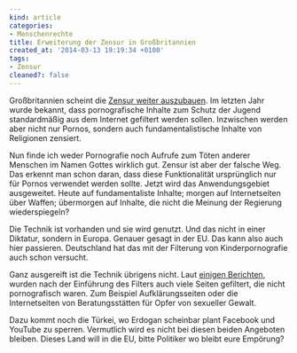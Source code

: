 ```yaml
---
kind: article
categories:
- Menschenrechte
title: Erweiterung der Zensur in Großbritannien
created_at: '2014-03-13 19:19:34 +0100'
tags:
- Zensur
cleaned?: false
---
```


Großbritannien scheint die [Zensur weiter
auszubauen](https://netzpolitik.org/2014/google-vergibt-extrarechte-fuer-youtube-an-das-britische-innenministerium/).
Im letzten Jahr wurde bekannt, dass pornografische Inhalte zum Schutz
der Jugend standardmäßig aus dem Internet gefiltert werden sollen.
Inzwischen werden aber nicht nur Pornos, sondern auch
fun­da­mentalistische Inhalte von Religionen zensiert.

Nun finde ich weder Pornografie noch Aufrufe zum Töten anderer Menschen
im Namen Gottes wirklich gut. Zensur ist aber der fal­sche Weg. Das
erkennt man schon daran, dass diese Funk­ti­ona­lität ursprünglich nur
für Pornos verwendet werden sollte. Jetzt wird das Anwendungsgebiet
ausgeweitet. Heute auf fundamentaliste Inhalte; morgen auf
Internetseiten über Waffen; übermorgen auf Inhalte, die nicht die
Meinung der Regierung wie­derspiegeln?

Die Technik ist vorhanden und sie wird genutzt. Und das nicht in einer
Diktatur, sondern in Europa. Genauer gesagt in der EU. Das kann also
auch hier passieren. Deutschland hat das mit der Filter­ung von
Kinderpornografie auch schon versucht.

Ganz ausgereift ist die Technik übrigens nicht. Laut [einigen
Berichten](http://heise.de/-2103501), wurden nach der Einführung des
Filters auch viele Seiten gefiltert, die nicht pornografisch waren. Zum
Beispiel Aufklärungsseiten oder die Internetseiten von Beratungsstätten
für Opfer von sexueller Gewalt.

Dazu kommt noch die Türkei, wo Erdogan scheinbar plant Face­book und
YouTube zu sperren. Vermutlich wird es nicht bei diesen beiden Angeboten
bleiben. Dieses Land will in die EU, bitte Poli­ti­ker wo bleibt eure
Empörung?
